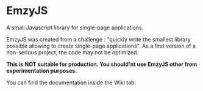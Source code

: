 # EmzyJS
A small Javascript library for single-page applications.

EmzyJS was created from a challenge : "quickly write the smallest library possible allowing to create single-page applications". 
As a first version of a non-serious project, the code may not be optimized. 

**This is NOT suitable for production. You should'nt use EmzyJS other from experimentation purposes.**

You can find the documentation inside the Wiki tab.
